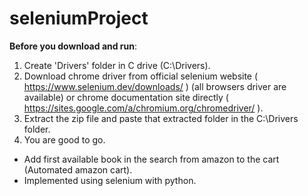 # seleniumProject

**Before you download and run**:
1. Create 'Drivers' folder in C drive (C:\Drivers).
2. Download chrome driver from official selenium website ( https://www.selenium.dev/downloads/ ) (all browsers driver are available) or chrome documentation site directly ( https://sites.google.com/a/chromium.org/chromedriver/ ).
3. Extract the zip file and paste that extracted folder in the C:\Drivers folder.
4. You are good to go.


- Add first available book in the search from amazon to the cart (Automated amazon cart).
- Implemented using selenium with python.
